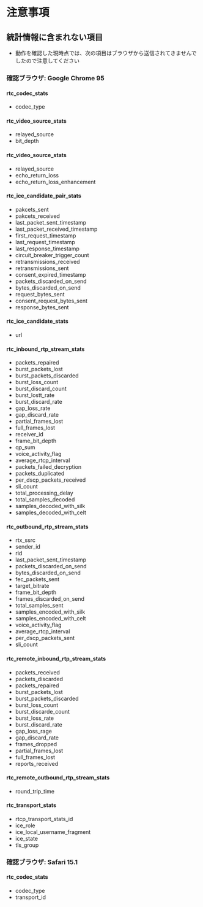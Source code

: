 # 注意事項


## 統計情報に含まれない項目

- 動作を確認した現時点では、次の項目はブラウザから送信されてきませんでしたので注意してください

### 確認ブラウザ: Google Chrome 95


#### rtc_codec_stats

- codec_type


#### rtc_video_source_stats

- relayed_source
- bit_depth


#### rtc_video_source_stats

- relayed_source
- echo_return_loss
- echo_return_loss_enhancement


#### rtc_ice_candidate_pair_stats

- pakcets_sent
- pakcets_received
- last_packet_sent_timestamp
- last_packet_received_timestamp
- first_request_timestamp
- last_request_timestamp
- last_response_timestamp
- circuit_breaker_trigger_count
- retransmissions_received
- retransmissions_sent
- consent_expired_timestamp
- packets_discarded_on_send
- bytes_discarded_on_send
- request_bytes_sent
- consent_request_bytes_sent
- response_bytes_sent


#### rtc_ice_candidate_stats

- url


#### rtc_inbound_rtp_stream_stats

- packets_repaired
- burst_packets_lost
- burst_packets_discarded
- burst_loss_count
- burst_discard_count
- burst_lostt_rate
- burst_discard_rate
- gap_loss_rate
- gap_discard_rate
- partial_frames_lost
- full_frames_lost
- receiver_id
- frame_bit_depth
- qp_sum
- voice_activity_flag
- average_rtcp_interval
- packets_failed_decryption
- packets_duplicated
- per_dscp_packets_received
- sli_count
- total_processing_delay
- total_samples_decoded
- samples_decoded_with_silk
- samples_decoded_with_celt


#### rtc_outbound_rtp_stream_stats

- rtx_ssrc
- sender_id
- rid
- last_packet_sent_timestamp
- packets_discarded_on_send
- bytes_discarded_on_send
- fec_packets_sent
- target_bitrate
- frame_bit_depth
- frames_discarded_on_send
- total_samples_sent
- samples_encoded_with_silk
- samples_encoded_with_celt
- voice_activity_flag
- average_rtcp_interval
- per_dscp_packets_sent
- sli_count


#### rtc_remote_inbound_rtp_stream_stats

- packets_received
- packets_discarded
- packets_repaired
- burst_packets_lost
- burst_packets_discarded
- burst_loss_count
- burst_discarde_count
- burst_loss_rate
- burst_discard_rate
- gap_loss_rage
- gap_discard_rate
- frames_dropped
- partial_frames_lost
- full_frames_lost
- reports_received


#### rtc_remote_outbound_rtp_stream_stats

- round_trip_time


#### rtc_transport_stats

- rtcp_transport_stats_id
- ice_role
- ice_local_username_fragment
- ice_state
- tls_group


### 確認ブラウザ: Safari 15.1


#### rtc_codec_stats

- codec_type
- transport_id
